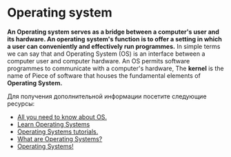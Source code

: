 # Operating system

**An Operating system serves as a bridge between a computer's user and its hardware. An operating system's function is to offer a setting in which a user can conveniently and effectively run programmes.**
In simple terms we can say that and Operating System (OS) is an interface between a computer user and computer hardware.
An OS permits software programmes to communicate with a computer's hardware, The **kernel** is the name of Piece of software that houses the fundamental elements of **Operating System.**

Для получения дополнительной информации посетите следующие ресурсы:

- [All you need to know about OS.](https://www.javatpoint.com/os-tutorial)
- [Learn Operating Systems](https://www.tutorialspoint.com/operating_system/os_overview.htm)
- [Operating Systems tutorials.](https://www.geeksforgeeks.org/introduction-of-operating-system-set-1/)
- [What are Operating Systems?](https://www.youtube.com/watch?v=pVzRTmdd9j0)
- [Operating Systems!](https://www.youtube.com/watch?v=vBURTt97EkA&list=PLBlnK6fEyqRiVhbXDGLXDk_OQAeuVcp2O)
